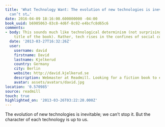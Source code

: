 ```yaml
---
title: 'What Technology Want: The evolution of new technologies is inevitable; we
  can’t st…'
date: 2016-04-09 18:16:00.600000000 -04:00
book_uuid: b6905063-83c8-4d6f-8c92-e4bcfc8d65c6
comments:
- body: This sounds much like technological determinism (not surprising given the
    title of the book). Rather, tech rises in the confines of social context.
  date: '2013-03-27T16:32:26Z'
  user:
    username: david
    firstname: David
    lastname: Kjelkerud
    country: Germany
    city: Berlin
    website: http://david.kjelkerud.se
    description: Webmaster at Readmill. Looking for a fiction book to entertain me.
    avatar: assets/avatars/david.jpg
location: '0.570985'
source: readmill
touch: true
highlighted_on: '2013-03-26T03:22:20.000Z'
---
```


The evolution of new technologies is inevitable; we can’t stop it. But the character of each technology is up to us.